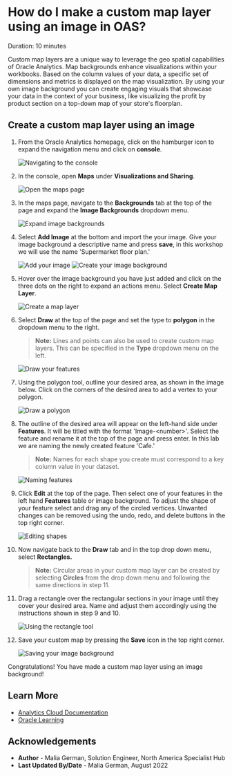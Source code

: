 # How do I make a custom map layer using an image in OAS?
Duration: 10 minutes

Custom map layers are a unique way to leverage the geo spatial capabilities of Oracle Analytics.
Map backgrounds enhance visualizations within your workbooks. Based on the column values of your data, a specific set of dimensions and metrics is displayed on the map visualization. By using your own image background you can create engaging visuals that showcase your data in the context of your business, like visualizing the profit by product section on a top-down map of your store's floorplan.


## Create a custom map layer using an image

1. From the Oracle Analytics homepage, click on the hamburger icon to expand the navigation menu and click on **console**.

    ![Navigating to the console](images/navigate-to-console.png)

2. In the console, open **Maps** under **Visualizations and Sharing**.

    ![Open the maps page](images/open-maps.png)

3. In the maps page, navigate to the **Backgrounds** tab at the top of the page and expand the **Image Backgrounds** dropdown menu.

    ![Expand image backgrounds](images/expand-image-backgrounds.png)

4. Select **Add Image** at the bottom and import the your image. Give your image background a descriptive name and press **save**, in this workshop we will use the name 'Supermarket floor plan.'

    ![Add your image](images/add-image.png)
    ![Create your image background](images/import-image.png)

5. Hover over the image background you have just added and click on the three dots on the right to expand an actions menu. Select **Create Map Layer**.

    ![Create a map layer](images/create-map-layer.png)

6. Select **Draw** at the top of the page and set the type to **polygon** in the dropdown menu to the right.
    >**Note:** Lines and points can also be used to create custom map layers. This can be specified in the **Type** dropdown menu on the left.

    ![Draw your features](images/draw-tab.png)

7. Using the polygon tool, outline your desired area, as shown in the image below. Click on the corners of the desired area to add a vertex to your polygon.

    ![Draw a polygon](images/draw-a-polygon.png)

8.  The outline of the desired area will appear on the left-hand side under **Features**. It will be titled with the format 'Image-<number\>'. Select the feature and rename it at the top of the page and press enter. In this lab we are naming the newly created feature 'Cafe.'
    >**Note:** Names for each shape you create must correspond to a key column value in your dataset.

    ![Naming features](images/name-feature.png)

9.  Click **Edit** at the top of the page. Then select one of your features in the left hand **Features** table or image background. To adjust the shape of your feature select and drag any of the circled vertices. Unwanted changes can be removed using the undo, redo, and delete buttons in the top right corner. 

    ![Editing shapes](images/edit-shape.png)

10. Now navigate back to the **Draw** tab and in the top drop down menu, select **Rectangles.**
    >**Note:** Circular areas in your custom map layer can be created by selecting **Circles** from the drop down menu and following the same directions in step 11.

11. Drag a rectangle over the rectangular sections in your image until they cover your desired area. Name and adjust them accordingly using the instructions shown in step 9 and 10.

    ![Using the rectangle tool](images/add-more-features.png)

12. Save your custom map by pressing the **Save** icon in the top right corner.

    ![Saving your image background](images/save-map.png)

Congratulations! You have made a custom map layer using an image background!

## Learn More

* [Analytics Cloud Documentation](https://docs.oracle.com/en/cloud/paas/analytics-cloud/acubi/add-custom-map-layers.html)
* [Oracle Learning](https://www.youtube.com/watch?v=-tDUDMek7qA&ab_channel=OracleLearning)

## Acknowledgements
* **Author** - Malia German, Solution Engineer, North America Specialist Hub
* **Last Updated By/Date** - Malia German, August 2022